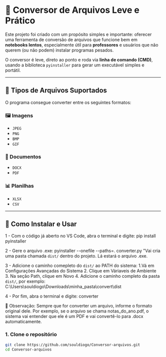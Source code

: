 # 🧠 Conversor de Arquivos Leve e Prático

Este projeto foi criado com um propósito simples e importante: oferecer uma ferramenta de conversão de arquivos que funcione bem em **notebooks lentos**, 
especialmente útil para **professores** e usuários que não querem (ou não podem) instalar programas pesados.

O conversor é leve, direto ao ponto e roda via **linha de comando (CMD)**, usando a biblioteca `pyinstaller` para gerar um executável simples e portátil.

---

## 🔄 Tipos de Arquivos Suportados

O programa consegue converter entre os seguintes formatos:

### 🖼️ Imagens
- `JPEG`
- `PNG`
- `BMP`
- `GIF`

### 📄 Documentos
- `DOCX`
- `PDF`

### 📊 Planilhas
- `XLSX`
- `CSV`

---

## 🚀 Como Instalar e Usar
1 - Com o código já aberto no VS Code, abra o terminal e digite:
    pip install pyinstaller
    
2 - Gere o arquivo .exe:
    pyinstaller --onefile --paths=. converter.py
    "Vai cria uma pasta chamada `dist/` dentro do projeto. Lá estará o arquivo .exe.
    
3 - Adicione o caminho comepleto do `dist/` ao PATH do sistema:
    1.Vá em Configurações Avançadas do Sistema
    2. Clique em Váriaveis de Ambiente
    3. Na seção Path, clique em Novo
    4. Adicione o caminho completo da pasta `dist/`, por exemplo:
        C:\Users\souldiogo\Downloads\minha_pasta\convert\dist
        
4 - Por fim, abra o terminal e digite:
    converter
    
📝 Observação: Sempre que for converter um arquivo, informe o formato original dele. 
Por exemplo, se o arquivo se chama notas_do_ano.pdf, o sistema vai entender que ele é um PDF e vai convertê-lo para .docx automaticamente.

### 1. Clone o repositório

```bash
git clone https://github.com/souldiogo/Conversor-arquivos.git
cd Conversor-arquivos


